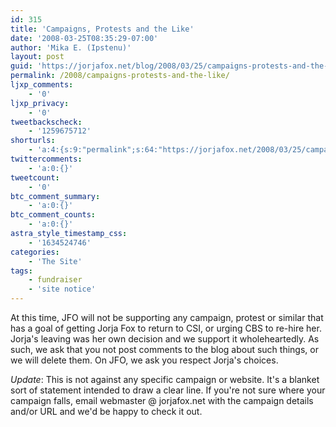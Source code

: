 ```yaml
---
id: 315
title: 'Campaigns, Protests and the Like'
date: '2008-03-25T08:35:29-07:00'
author: 'Mika E. (Ipstenu)'
layout: post
guid: 'https://jorjafox.net/blog/2008/03/25/campaigns-protests-and-the-like/'
permalink: /2008/campaigns-protests-and-the-like/
ljxp_comments:
    - '0'
ljxp_privacy:
    - '0'
tweetbackscheck:
    - '1259675712'
shorturls:
    - 'a:4:{s:9:"permalink";s:64:"https://jorjafox.net/2008/03/25/campaigns-protests-and-the-like/";s:7:"tinyurl";s:25:"http://tinyurl.com/mfku3n";s:4:"isgd";s:18:"http://is.gd/534Sx";s:5:"bitly";s:20:"http://bit.ly/8GwntZ";}'
twittercomments:
    - 'a:0:{}'
tweetcount:
    - '0'
btc_comment_summary:
    - 'a:0:{}'
btc_comment_counts:
    - 'a:0:{}'
astra_style_timestamp_css:
    - '1634524746'
categories:
    - 'The Site'
tags:
    - fundraiser
    - 'site notice'
---
```


At this time, JFO will not be supporting any campaign, protest or similar that has a goal of getting Jorja Fox to return to CSI, or urging CBS to re-hire her.  Jorja's leaving was her own decision and we support it wholeheartedly.  As such, we ask that you not post comments to the blog about such things, or we will delete them.  On JFO, we ask you respect Jorja's choices.

<i>Update</i>: This is not against any specific campaign or website.  It's a blanket sort of statement intended to draw a clear line. If you're not sure where your campaign falls, email webmaster @ jorjafox.net with the campaign details and/or URL and we'd be happy to check it out.